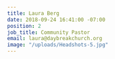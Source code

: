 ```yaml
---
title: Laura Berg
date: 2018-09-24 16:41:00 -07:00
position: 2
job_title: Community Pastor
email: laura@daybreakchurch.org
image: "/uploads/Headshots-5.jpg"
---
```


